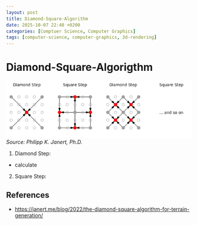 ```yaml
---
layout: post
title: Diamond-Square-Algorithm
date: 2025-10-07 22:40 +0200
categories: [Comptuer Science, Computer Graphics]
tags: [computer-science, computer-graphics, 3d-rendering]
---
```


# Diamond-Square-Algorigthm


![Diamond-square-algorithm](/assets/img/computer-graphics/diamond-square-algorithm1.png) _Source: Philipp K. Janert, Ph.D._

1. Diamond Step:
* calculate 

2. Square Step: 

## References

* https://janert.me/blog/2022/the-diamond-square-algorithm-for-terrain-generation/